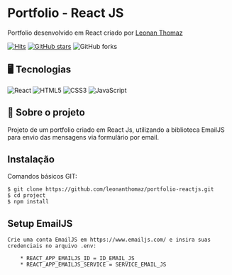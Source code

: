 # Portfolio - React JS

Portfolio desenvolvido em React criado por [Leonan Thomaz](https://leonanthomaz.vercel.app/)

[![Hits](https://hits.seeyoufarm.com/api/count/incr/badge.svg?url=https%3A%2F%2Fgithub.com%2Fleonanthomaz%2Fbeleza_da_natureza&count_bg=%2379C83D&title_bg=%23555555&icon=tinder.svg&icon_color=%23E7E7E7&title=hits&edge_flat=false)](https://hits.seeyoufarm.com)
[![GitHub stars](https://img.shields.io/github/stars/leonanthomaz/beleza_da_natureza?style=social)](https://github.com/login?return_to=%leonanthomaz%beleza_da_natureza) 
![GitHub forks](https://img.shields.io/github/forks/leonanthomaz/beleza_da_natureza?style=social) 

## 🖥️ Tecnologias

![React](https://img.shields.io/badge/React-20232A?style=for-the-badge&logo=react&logoColor=61DAFB)
![HTML5](https://img.shields.io/badge/HTML5-E34F26?style=for-the-badge&logo=html5&logoColor=white)
![CSS3](https://img.shields.io/badge/CSS3-1572B6?style=for-the-badge&logo=css3&logoColor=white)
![JavaScript](https://img.shields.io/badge/JavaScript-F7DF1E?style=for-the-badge&logo=javascript&logoColor=black)

## 🚀 Sobre o projeto

Projeto de um portfolio criado em React Js, utilizando a biblioteca EmailJS para envio das mensagens via formulário por email.

## Instalação

Comandos básicos GIT:

```
$ git clone https://github.com/leonanthomaz/portfolio-reactjs.git
$ cd project
$ npm install
```

## Setup EmailJS

```
Crie uma conta EmailJS em https://www.emailjs.com/ e insira suas credenciais no arquivo .env:

    * REACT_APP_EMAILJS_ID = ID_EMAIL_JS
    * REACT_APP_EMAILJS_SERVICE = SERVICE_EMAIL_JS
```